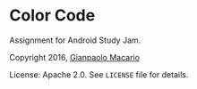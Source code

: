 # Color Code

Assignment for Android Study Jam.

Copyright 2016, [Gianpaolo Macario](https://gmacario.github.io/)

License: Apache 2.0. See `LICENSE` file for details.

<!-- EOF -->
